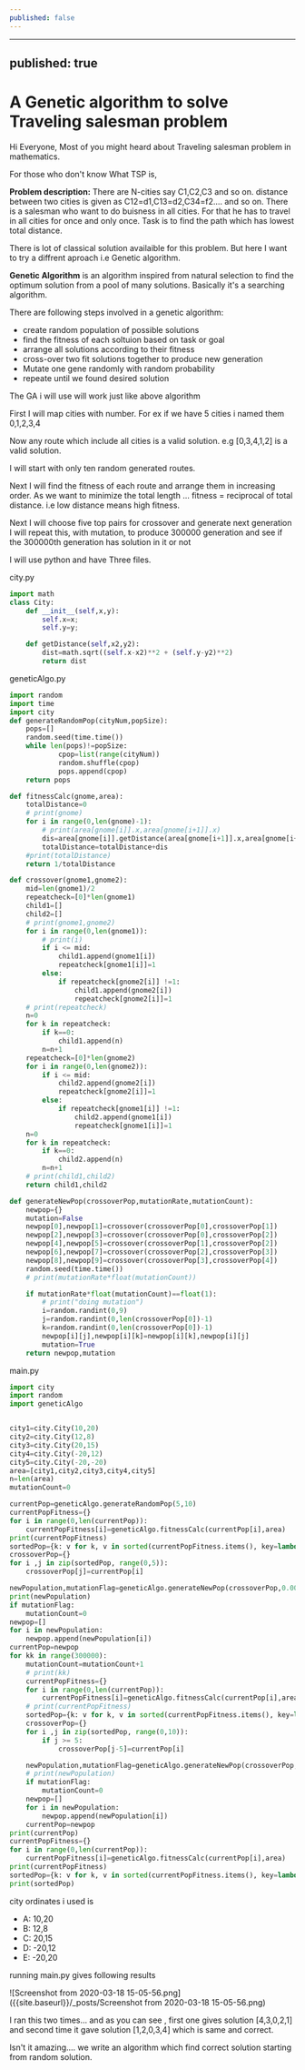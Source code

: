 ```yaml
---
published: false
---
```

---
published: true
---
# A Genetic algorithm to solve Traveling salesman problem 

Hi Everyone,
Most of you might heard about Traveling salesman problem in mathematics.

For those who don't know What TSP is,

**Problem description:** There are N-cities say C1,C2,C3 and so on.
distance between two cities is given as C12=d1,C13=d2,C34=f2.... and so on.
There is a salesman who want to do buisness in all cities. For that he has to travel in all cities for once and only once. Task is to find the path which has lowest total distance.

There is lot of classical solution availaible for this problem. But here I want to try a diffrent aproach i.e Genetic algorithm.

**Genetic Algorithm** is an algorithm inspired from natural selection to find the optimum solution from a pool of many solutions. Basically it's a searching algorithm.

There are following steps involved in a genetic algorithm:

- create  random population of possible solutions
- find the fitness of each soltuion based on task or goal
- arrange all solutions according to their fitness
- cross-over two fit solutions together to produce new generation
- Mutate one gene randomly with random probability
- repeate until we found desired solution

The GA i will use will work just like above algorithm

First I will map cities with number. For ex if we have 5 cities i named them 0,1,2,3,4

Now any route which include all cities is a valid solution. e.g  \[0,3,4,1,2] is a valid solution.

I will start with only ten random generated routes.

Next I will find the fitness of each route and arrange them in increasing order. As we want to minimize the total length ... fitness = reciprocal of total distance. i.e low distance means high fitness.

Next I will choose five top pairs for crossover and generate next generation 
I will repeat this, with mutation, to produce 300000 generation and see if the 300000th generation has solution in it or not

I will use python and have Three files.

city.py
```python
import math
class City:
    def __init__(self,x,y):
        self.x=x;
        self.y=y;

    def getDistance(self,x2,y2):
        dist=math.sqrt((self.x-x2)**2 + (self.y-y2)**2)
        return dist
```

geneticAlgo.py
```python
import random
import time
import city
def generateRandomPop(cityNum,popSize):
    pops=[]
    random.seed(time.time())
    while len(pops)!=popSize:
            cpop=list(range(cityNum))
            random.shuffle(cpop)
            pops.append(cpop)
    return pops

def fitnessCalc(gnome,area):
    totalDistance=0
    # print(gnome)
    for i in range(0,len(gnome)-1):
        # print(area[gnome[i]].x,area[gnome[i+1]].x)
        dis=area[gnome[i]].getDistance(area[gnome[i+1]].x,area[gnome[i+1]].y)
        totalDistance=totalDistance+dis
    #print(totalDistance)
    return 1/totalDistance

def crossover(gnome1,gnome2):
    mid=len(gnome1)/2
    repeatcheck=[0]*len(gnome1)
    child1=[]
    child2=[]
    # print(gnome1,gnome2)
    for i in range(0,len(gnome1)):
        # print(i)
        if i <= mid:
            child1.append(gnome1[i])
            repeatcheck[gnome1[i]]=1
        else:
            if repeatcheck[gnome2[i]] !=1:
                child1.append(gnome2[i])
                repeatcheck[gnome2[i]]=1
    # print(repeatcheck)
    n=0
    for k in repeatcheck:
        if k==0:
            child1.append(n)
        n=n+1
    repeatcheck=[0]*len(gnome2)
    for i in range(0,len(gnome2)):
        if i <= mid:
            child2.append(gnome2[i])
            repeatcheck[gnome2[i]]=1
        else:
            if repeatcheck[gnome1[i]] !=1:
                child2.append(gnome1[i])
                repeatcheck[gnome1[i]]=1
    n=0
    for k in repeatcheck:
        if k==0:
            child2.append(n)
        n=n+1
    # print(child1,child2)
    return child1,child2

def generateNewPop(crossoverPop,mutationRate,mutationCount):
    newpop={}
    mutation=False
    newpop[0],newpop[1]=crossover(crossoverPop[0],crossoverPop[1])
    newpop[2],newpop[3]=crossover(crossoverPop[0],crossoverPop[2])
    newpop[4],newpop[5]=crossover(crossoverPop[1],crossoverPop[2])
    newpop[6],newpop[7]=crossover(crossoverPop[2],crossoverPop[3])
    newpop[8],newpop[9]=crossover(crossoverPop[3],crossoverPop[4])
    random.seed(time.time())
    # print(mutationRate*float(mutationCount))

    if mutationRate*float(mutationCount)==float(1):
        # print("doing mutation")
        i=random.randint(0,9)
        j=random.randint(0,len(crossoverPop[0])-1)
        k=random.randint(0,len(crossoverPop[0])-1)
        newpop[i][j],newpop[i][k]=newpop[i][k],newpop[i][j]
        mutation=True
    return newpop,mutation

```

main.py
```python
import city
import random
import geneticAlgo


city1=city.City(10,20)
city2=city.City(12,8)
city3=city.City(20,15)
city4=city.City(-20,12)
city5=city.City(-20,-20)
area=[city1,city2,city3,city4,city5]
n=len(area)
mutationCount=0

currentPop=geneticAlgo.generateRandomPop(5,10)
currentPopFitness={}
for i in range(0,len(currentPop)):
    currentPopFitness[i]=geneticAlgo.fitnessCalc(currentPop[i],area)
print(currentPopFitness)
sortedPop={k: v for k, v in sorted(currentPopFitness.items(), key=lambda item: item[1])}
crossoverPop={}
for i ,j in zip(sortedPop, range(0,5)):
    crossoverPop[j]=currentPop[i]

newPopulation,mutationFlag=geneticAlgo.generateNewPop(crossoverPop,0.005,mutationCount)
print(newPopulation)
if mutationFlag:
    mutationCount=0
newpop=[]
for i in newPopulation:
    newpop.append(newPopulation[i])
currentPop=newpop
for kk in range(300000):
    mutationCount=mutationCount+1
    # print(kk)
    currentPopFitness={}
    for i in range(0,len(currentPop)):
        currentPopFitness[i]=geneticAlgo.fitnessCalc(currentPop[i],area)
    # print(currentPopFitness)
    sortedPop={k: v for k, v in sorted(currentPopFitness.items(), key=lambda item: item[1])}
    crossoverPop={}
    for i ,j in zip(sortedPop, range(0,10)):
        if j >= 5:
            crossoverPop[j-5]=currentPop[i]

    newPopulation,mutationFlag=geneticAlgo.generateNewPop(crossoverPop,0.005,mutationCount)
    # print(newPopulation)
    if mutationFlag:
        mutationCount=0
    newpop=[]
    for i in newPopulation:
        newpop.append(newPopulation[i])
    currentPop=newpop
print(currentPop)
currentPopFitness={}
for i in range(0,len(currentPop)):
    currentPopFitness[i]=geneticAlgo.fitnessCalc(currentPop[i],area)
print(currentPopFitness)
sortedPop={k: v for k, v in sorted(currentPopFitness.items(), key=lambda item: item[1])}
print(sortedPop)
```

city ordinates i used is 
- A: 10,20
- B: 12,8
- C: 20,15
- D: -20,12
- E: -20,20

running main.py gives following results

![Screenshot from 2020-03-18 15-05-56.png]({{site.baseurl}}/_posts/Screenshot from 2020-03-18 15-05-56.png)

I ran this two times... and as you can see , first one gives solution \[4,3,0,2,1] and second time it gave solution \[1,2,0,3,4] which is same and correct.

Isn't it amazing.... we write an algorithm which find correct solution starting from random solution.

